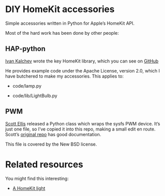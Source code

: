 # DIY HomeKit accessories

Simple accessories written in Python for Apple’s HomeKit API.

Most of the hard work has been done by other people:

## HAP-python

[Ivan Kalchev](https://github.com/ikalchev) wrote the key HomeKit
library, which you can see on [GitHub](https://github.com/ikalchev/HAP-python)

He provides example code under the Apache License, version 2.0, which
I have butchered to make my accessories. This applies to:

* code/lamp.py

* code/lib/LightBulb.py

## PWM

[Scott Ellis](https://github.com/scottellis/) released a Python class
which wraps the sysfs PWM device. It’s just one file, so I’ve copied
it into this repo, making a small edit en route. Scott’s [original
repo](https://github.com/scottellis/pwmpy) has good documentation.

This file is covered by the New BSD license.

# Related resources

You might find this interesting:

* [A HomeKit light](http://mjoldfield.com/atelier/atelier-dest/2018/06/homekit-light.html)
